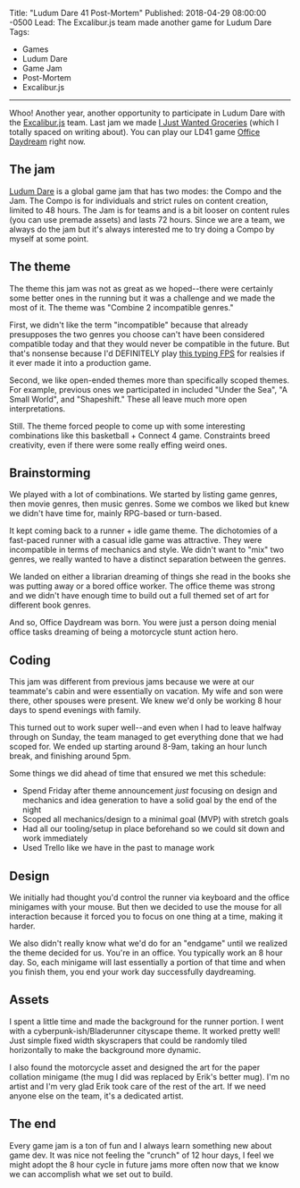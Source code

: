 Title: "Ludum Dare 41 Post-Mortem"
Published: 2018-04-29 08:00:00 -0500
Lead: The Excalibur.js team made another game for Ludum Dare
Tags:
- Games
- Ludum Dare
- Game Jam
- Post-Mortem
- Excalibur.js
---

Whoo! Another year, another opportunity to participate in Ludum Dare with the [Excalibur.js][excalibur] team. Last jam we made [I Just Wanted Groceries][ld38] (which I totally spaced on writing about). You can play our LD41 game [Office Daydream][ld41] right now.

## The jam

[Ludum Dare][ludum] is a global game jam that has two modes: the Compo and the Jam. The Compo is for individuals and strict rules on content creation, limited to 48 hours. The Jam is for teams and is a bit looser on content rules (you can use premade assets) and lasts 72 hours. Since we are a team, we always do the jam but it's always interested me to try doing a Compo by myself at some point.

## The theme

The theme this jam was not as great as we hoped--there were certainly some better ones in the running but it was a challenge and we made the most of it. The theme was "Combine 2 incompatible genres."

First, we didn't like the term "incompatible" because that already presupposes the two genres you choose can't have been considered compatible today and that they would never be compatible in the future. But that's nonsense because I'd DEFINITELY play [this typing FPS][jeff] for realsies if it ever made it into a production game.

Second, we like open-ended themes more than specifically scoped themes. For example, previous ones we participated in included "Under the Sea", "A Small World", and "Shapeshift." These all leave much more open interpretations.

Still. The theme forced people to come up with some interesting combinations like this basketball + Connect 4 game. Constraints breed creativity, even if there were some really effing weird ones.

## Brainstorming

We played with a lot of combinations. We started by listing game genres, then movie genres, then music genres. Some we combos we liked but knew we didn't have time for, mainly RPG-based or turn-based.

It kept coming back to a runner + idle game theme. The dichotomies of a fast-paced runner with a casual idle game was attractive. They were incompatible in terms of mechanics and style. We didn't want to "mix" two genres, we really wanted to have a distinct separation between the genres.

We landed on either a librarian dreaming of things she read in the books she was putting away or a bored office worker. The office theme was strong and we didn't have enough time to build out a full themed set of art for different book genres.

And so, Office Daydream was born. You were just a person doing menial office tasks dreaming of being a motorcycle stunt action hero.

## Coding

This jam was different from previous jams because we were at our teammate's cabin and were essentially on vacation. My wife and son were there, other spouses were present. We knew we'd only be working 8 hour days to spend evenings with family.

This turned out to work super well--and even when I had to leave halfway through on Sunday, the team managed to get everything done that we had scoped for. We ended up starting around 8-9am, taking an hour lunch break, and finishing around 5pm.

Some things we did ahead of time that ensured we met this schedule:

- Spend Friday after theme announcement *just* focusing on design and mechanics and idea generation to have a solid goal by the end of the night
- Scoped all mechanics/design to a minimal goal (MVP) with stretch goals
- Had all our tooling/setup in place beforehand so we could sit down and work immediately
- Used Trello like we have in the past to manage work

## Design

We initially had thought you'd control the runner via keyboard and the office minigames with your mouse. But then we decided to use the mouse for all interaction because it forced you to focus on one thing at a time, making it harder.

We also didn't really know what we'd do for an "endgame" until we realized the theme decided for us. You're in an office. You typically work an 8 hour day. So, each minigame will last essentially a portion of that time and when you finish them, you end your work day successfully daydreaming.

## Assets

I spent a little time and made the background for the runner portion. I went with a cyberpunk-ish/Bladerunner cityscape theme. It worked pretty well! Just simple fixed width skyscrapers that could be randomly tiled horizontally to make the background more dynamic.

I also found the motorcycle asset and designed the art for the paper collation minigame (the mug I did was replaced by Erik's better mug). I'm no artist and I'm very glad Erik took care of the rest of the art. If we need anyone else on the team, it's a dedicated artist.

## The end

Every game jam is a ton of fun and I always learn something new about game dev. It was nice not feeling the "crunch" of 12 hour days, I feel we might adopt the 8 hour cycle in future jams more often now that we know we can accomplish what we set out to build.

[projects]: /projects
[ludum]: http://ldjam.com
[excalibur]: http://excaliburjs.com
[ld38]: https://blog.excaliburjs.com/post/161334104662/ludum-dare-38-postmortem
[ld41]: http://excaliburjs.com/ludum-41
[jeff]: https://ldjam.com/events/ludum-dare/41/jeff-from-accounting